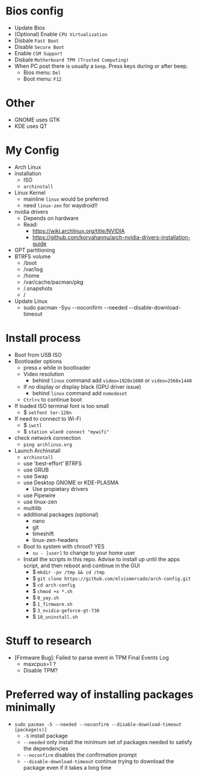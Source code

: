 # Bios config
- Update Bios
- (Optional) Enable `CPU Virtualization`
- Disbale `Fast Boot`
- Disable `Secure Boot`
- Enable `CSM Support`
- Disbale `Motherboard TPM (Trusted Computing)`
- When PC post there is usually a `beep`. Press keys during or after beep.
  - Bios menu: `Del`
  - Boot menu: `F12`

# Other
- GNOME uses GTK
- KDE uses QT

# My Config
- Arch Linux
- installation
  - ISO
  - `archinstall`
- Linux Kernel
  - mainline `linux` would be preferred
  - need `linux-zen` for waydroid!!
- nvidia drivers
  - Depends on hardware
  - Read:
    - https://wiki.archlinux.org/title/NVIDIA
    - https://github.com/korvahannu/arch-nvidia-drivers-installation-guide
- GPT partitioning
- BTRFS volume
  - /boot
  - /var/log
  - /home
  - /var/cache/pacman/pkg
  - /.snapshots
  - /
- Update Linux
  - sudo pacman -Syu --noconfirm --needed --disable-download-timeout

# Install process

- Boot from USB ISO
- Bootloader options
  - press `e` while in bootloader
  - Video resolution
    - behind `linux` command add `video=1920x1080` or `video=2560x1440`
  - If no display or display black (GPU driver issue)
    - behind `linux` command add `nomodeset`
  - `Ctrl+x` to continue boot
- If loaded ISO terminal font is too small
  - $ `setfont ter-128n`
- If need to connect to Wi-Fi
  - $ `iwctl`
  - $ `station wlan0 connect "mywifi"`
- check network connection
  - `ping archlinux.org`
- Launch Archinstall
  - `archinstall`
  - use 'best-effort' BTRFS
  - use GRUB
  - use Swap
  - use Desktop GNOME or KDE-PLASMA
    - Use propietary drivers
  - use Pipewire
  - use linux-zen
  - multilib
  - additional packages (optional)
    - nano
    - git
    - timeshift
    - linux-zen-headers
    <!-- - amd-ucode/intel-ucode -->
  - Boot to system with chroot? YES
    - `su - [user]` to change to your home user
  - Install the scripts in this repo. Advise to install up until the apps script, and then reboot and continue in the GUI
    - $ `mkdir -pv /tmp && cd /tmp`
    - $ `git clone https://github.com/elvismercado/arch-config.git`
    - $ `cd arch-config`
    - $ `chmod +x *.sh`
    - $ `0_yay.sh`
    - $ `1_firmware.sh`
    - $ `3_nvidia-geforce-gt-730`
    - $ `10_uninstall.sh`


# Stuff to research
- [Firmware Bug]: Failed to parse event in TPM Final Events Log
  - maxcpus=1 ?
  - Disable TPM?

# Preferred way of installing packages minimally
- `sudo pacman -S --needed --noconfirm --disable-download-timeout [package(s)]`
  - `-S` install package
  - `--needed` only install the minimum set of packages needed to satisfy the dependencies
  - `--noconfirm` disables the confirmation prompt
  - `--disable-download-timeout` continue trying to download the package even if it takes a long time